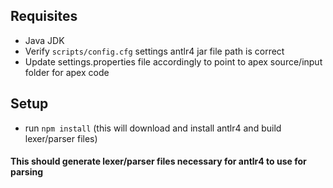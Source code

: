 
## Requisites
- Java JDK
- Verify `scripts/config.cfg` settings antlr4 jar file path is correct
- Update settings.properties file accordingly to point to apex source/input folder for apex code

## Setup
- run `npm install` (this will download and install antlr4 and build lexer/parser files)

#### This should generate lexer/parser files necessary for antlr4 to use for parsing
